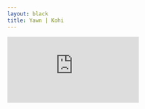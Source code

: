 ```yaml
---
layout: black
title: Yawn | Kohi
---
```

<iframe src="https://onedrive.live.com/embed?cid=322046ED5865E394&resid=322046ED5865E394%21747658&authkey=AEd4UT8btLKoh-k" frameborder="0" scrolling="no" allowfullscreen></iframe>
